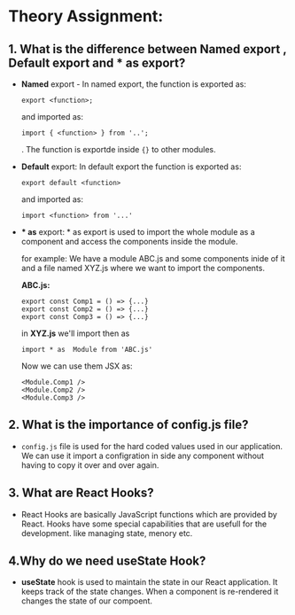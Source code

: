 # Theory Assignment:

## 1. What is the difference between **Named** export , **Default** export and **\* as** export?

- **Named** export - In named export, the function is exported as:

  ```
  export <function>;
  ```

  and imported as:

  ```
  import { <function> } from '..';
  ```

  . The function is exportde inside `{}` to other modules.

- **Default** export: In default export the function is exported as:
  ```
  export default <function>
  ```
  and imported as:
  ```
  import <function> from '...'
  ```
- **\* as** export: \* as export is used to import the whole module as a component and access the components inside the module.

  for example: We have a module ABC.js and some components inide of it and a file named XYZ.js where we want to import the components.

  **ABC.js:**

  ```
  export const Comp1 = () => {...}
  export const Comp2 = () => {...}
  export const Comp3 = () => {...}
  ```

  in **XYZ.js** we'll import then as

  ```
  import * as  Module from 'ABC.js'
  ```

  Now we can use them JSX as:

  ```
  <Module.Comp1 />
  <Module.Comp2 />
  <Module.Comp3 />
  ```

## 2. What is the importance of **config.js** file?

- `config.js` file is used for the hard coded values used in our application. We can use it import a configration in side any component without having to copy it over and over again.

## 3. What are React Hooks?

- React Hooks are basically JavaScript functions which are provided by React. Hooks have some special capabilities that are usefull for the development. like managing state, menory etc.

## 4.Why do we need **useState** Hook?

- **useState** hook is used to maintain the state in our React application. It keeps track of the state changes. When a component is re-rendered it changes the state of our compoent.

